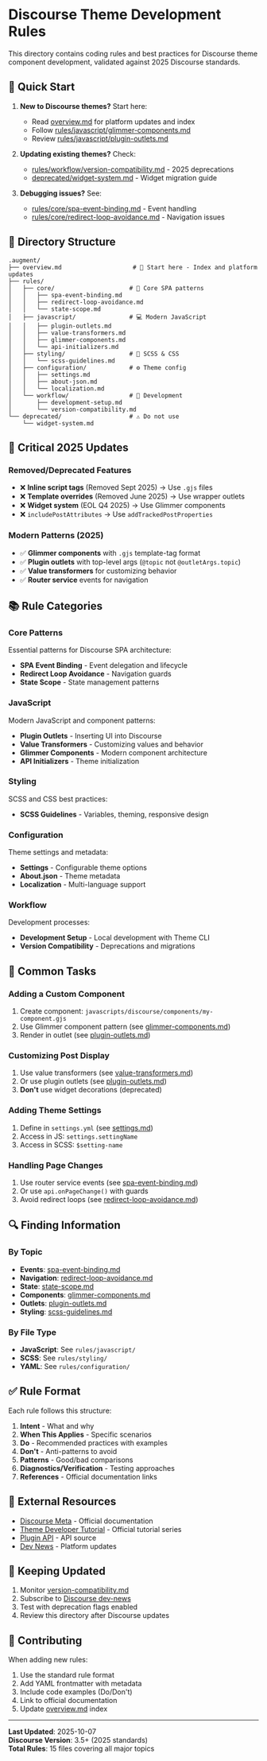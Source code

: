 # Discourse Theme Development Rules

This directory contains coding rules and best practices for Discourse theme component development, validated against 2025 Discourse standards.

## 🚀 Quick Start

1. **New to Discourse themes?** Start here:
   - Read [overview.md](overview.md) for platform updates and index
   - Follow [rules/javascript/glimmer-components.md](rules/javascript/glimmer-components.md)
   - Review [rules/javascript/plugin-outlets.md](rules/javascript/plugin-outlets.md)

2. **Updating existing themes?** Check:
   - [rules/workflow/version-compatibility.md](rules/workflow/version-compatibility.md) - 2025 deprecations
   - [deprecated/widget-system.md](deprecated/widget-system.md) - Widget migration guide

3. **Debugging issues?** See:
   - [rules/core/spa-event-binding.md](rules/core/spa-event-binding.md) - Event handling
   - [rules/core/redirect-loop-avoidance.md](rules/core/redirect-loop-avoidance.md) - Navigation issues

## 📁 Directory Structure

```
.augment/
├── overview.md                    # 📖 Start here - Index and platform updates
├── rules/
│   ├── core/                     # 🎯 Core SPA patterns
│   │   ├── spa-event-binding.md
│   │   ├── redirect-loop-avoidance.md
│   │   └── state-scope.md
│   ├── javascript/               # 💻 Modern JavaScript
│   │   ├── plugin-outlets.md
│   │   ├── value-transformers.md
│   │   ├── glimmer-components.md
│   │   └── api-initializers.md
│   ├── styling/                  # 🎨 SCSS & CSS
│   │   └── scss-guidelines.md
│   ├── configuration/            # ⚙️ Theme config
│   │   ├── settings.md
│   │   ├── about-json.md
│   │   └── localization.md
│   └── workflow/                 # 🔧 Development
│       ├── development-setup.md
│       └── version-compatibility.md
└── deprecated/                   # ⚠️ Do not use
    └── widget-system.md
```

## 🚨 Critical 2025 Updates

### Removed/Deprecated Features

- ❌ **Inline script tags** (Removed Sept 2025) → Use `.gjs` files
- ❌ **Template overrides** (Removed June 2025) → Use wrapper outlets
- ❌ **Widget system** (EOL Q4 2025) → Use Glimmer components
- ❌ `includePostAttributes` → Use `addTrackedPostProperties`

### Modern Patterns (2025)

- ✅ **Glimmer components** with `.gjs` template-tag format
- ✅ **Plugin outlets** with top-level args (`@topic` not `@outletArgs.topic`)
- ✅ **Value transformers** for customizing behavior
- ✅ **Router service** events for navigation

## 📚 Rule Categories

### Core Patterns
Essential patterns for Discourse SPA architecture:
- **SPA Event Binding** - Event delegation and lifecycle
- **Redirect Loop Avoidance** - Navigation guards
- **State Scope** - State management patterns

### JavaScript
Modern JavaScript and component patterns:
- **Plugin Outlets** - Inserting UI into Discourse
- **Value Transformers** - Customizing values and behavior
- **Glimmer Components** - Modern component architecture
- **API Initializers** - Theme initialization

### Styling
SCSS and CSS best practices:
- **SCSS Guidelines** - Variables, theming, responsive design

### Configuration
Theme settings and metadata:
- **Settings** - Configurable theme options
- **About.json** - Theme metadata
- **Localization** - Multi-language support

### Workflow
Development processes:
- **Development Setup** - Local development with Theme CLI
- **Version Compatibility** - Deprecations and migrations

## 🎯 Common Tasks

### Adding a Custom Component
1. Create component: `javascripts/discourse/components/my-component.gjs`
2. Use Glimmer component pattern (see [glimmer-components.md](rules/javascript/glimmer-components.md))
3. Render in outlet (see [plugin-outlets.md](rules/javascript/plugin-outlets.md))

### Customizing Post Display
1. Use value transformers (see [value-transformers.md](rules/javascript/value-transformers.md))
2. Or use plugin outlets (see [plugin-outlets.md](rules/javascript/plugin-outlets.md))
3. **Don't** use widget decorations (deprecated)

### Adding Theme Settings
1. Define in `settings.yml` (see [settings.md](rules/configuration/settings.md))
2. Access in JS: `settings.settingName`
3. Access in SCSS: `$setting-name`

### Handling Page Changes
1. Use router service events (see [spa-event-binding.md](rules/core/spa-event-binding.md))
2. Or use `api.onPageChange()` with guards
3. Avoid redirect loops (see [redirect-loop-avoidance.md](rules/core/redirect-loop-avoidance.md))

## 🔍 Finding Information

### By Topic
- **Events**: [spa-event-binding.md](rules/core/spa-event-binding.md)
- **Navigation**: [redirect-loop-avoidance.md](rules/core/redirect-loop-avoidance.md)
- **State**: [state-scope.md](rules/core/state-scope.md)
- **Components**: [glimmer-components.md](rules/javascript/glimmer-components.md)
- **Outlets**: [plugin-outlets.md](rules/javascript/plugin-outlets.md)
- **Styling**: [scss-guidelines.md](rules/styling/scss-guidelines.md)

### By File Type
- **JavaScript**: See `rules/javascript/`
- **SCSS**: See `rules/styling/`
- **YAML**: See `rules/configuration/`

## ✅ Rule Format

Each rule follows this structure:
1. **Intent** - What and why
2. **When This Applies** - Specific scenarios
3. **Do** - Recommended practices with examples
4. **Don't** - Anti-patterns to avoid
5. **Patterns** - Good/bad comparisons
6. **Diagnostics/Verification** - Testing approaches
7. **References** - Official documentation links

## 📖 External Resources

- [Discourse Meta](https://meta.discourse.org) - Official documentation
- [Theme Developer Tutorial](https://meta.discourse.org/t/357796) - Official tutorial series
- [Plugin API](https://github.com/discourse/discourse/blob/main/app/assets/javascripts/discourse/app/lib/plugin-api.gjs) - API source
- [Dev News](https://meta.discourse.org/tag/dev-news) - Platform updates

## 🔄 Keeping Updated

1. Monitor [version-compatibility.md](rules/workflow/version-compatibility.md)
2. Subscribe to [Discourse dev-news](https://meta.discourse.org/tag/dev-news)
3. Test with deprecation flags enabled
4. Review this directory after Discourse updates

## 📝 Contributing

When adding new rules:
1. Use the standard rule format
2. Add YAML frontmatter with metadata
3. Include code examples (Do/Don't)
4. Link to official documentation
5. Update [overview.md](overview.md) index

---

**Last Updated**: 2025-10-07  
**Discourse Version**: 3.5+ (2025 standards)  
**Total Rules**: 15 files covering all major topics

